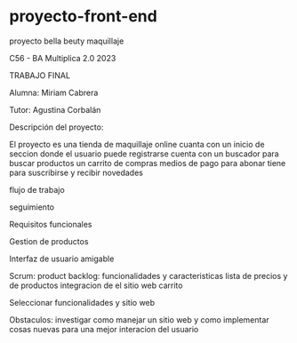 # proyecto-front-end
proyecto bella beuty maquillaje 

C56 - BA Multiplica 2.0 2023

TRABAJO FINAL

Alumna: Miriam Cabrera

Tutor: Agustina Corbalán

Descripción del proyecto:

El proyecto es una tienda de maquillaje online cuanta con un inicio de seccion donde el usuario puede registrarse cuenta con un buscador para buscar productos un carrito de compras medios de pago para abonar tiene para suscribirse y recibir novedades 

flujo de trabajo

seguimiento

Requisitos funcionales

Gestion de productos

Interfaz de usuario amigable

Scrum: product backlog: funcionalidades y caracteristicas lista de precios y de productos integracion de el sitio web carrito

Seleccionar funcionalidades y sitio web 

Obstaculos: investigar como manejar un sitio web y como implementar cosas nuevas para una mejor interacion del usuario 
